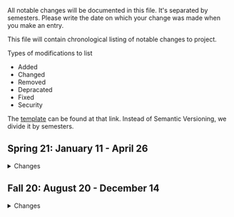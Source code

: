All notable changes will be documented in this file. It's separated by semesters. Please write the date on which your change was made when you make an entry.

This file will contain chronological listing of notable changes to project.

Types of modifications to list

- Added
- Changed
- Removed
- Depracated
- Fixed
- Security

The [template](https://keepachangelog.com/en/1.0.0/) can be found at that link. Instead of Semantic Versioning, we divide it by semesters.

## Spring 21: January 11 - April 26

<details>

  <summary> Changes </summary>

### Added
### Changed
### Removed
### Depracated
### Fixed
### Security

</details>

## Fall 20: August 20 - December 14

<details>

  <summary> Changes </summary>

### Added
- 10//01/20: Changlog to track notable changes
### Changed
- 10/20/20: Structure of sections in README into collapsable sections
- 10/01/20: Structure of Scripting sections in README so that the script explanations come before the execution step
### Removed
### Depracated
- 08/20/20: Script Build obsoleted old Docker build
### Fixed
### Security

</details>
